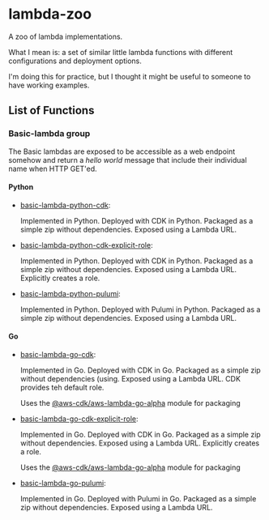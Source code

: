 # lambda-zoo

A zoo of lambda implementations.

What I mean is: a set of similar little lambda functions with different
configurations and deployment options.

I'm doing this for practice, but I thought it might be useful to someone 
to have working examples.

## List of Functions
### Basic-lambda group

The Basic lambdas are exposed to be accessible as a web endpoint somehow
and return a _hello world_ message that include their individual name
when HTTP GET'ed.

#### Python

  * [basic-lambda-python-cdk](basiclambda/python/basic-lambda-python-cdk): 

    Implemented in Python. Deployed with CDK in Python. Packaged as a simple zip without dependencies.
    Exposed using a Lambda URL.

  * [basic-lambda-python-cdk-explicit-role](basiclambda/python/basic-lambda-python-cdk-explicit-role): 

    Implemented in Python. Deployed with CDK in Python. Packaged as a simple zip without dependencies.
    Exposed using a Lambda URL. Explicitly creates a role.

  * [basic-lambda-python-pulumi](basiclambda/python/basic-lambda-python-pulumi): 

    Implemented in Python. Deployed with Pulumi in Python. Packaged as a simple zip without dependencies.
    Exposed using a Lambda URL.

#### Go

* [basic-lambda-go-cdk](basiclambda/go/basic-lambda-go-cdk):

  Implemented in Go. Deployed with CDK in Go. Packaged as a simple zip without dependencies (using.
  Exposed using a Lambda URL. CDK provides teh default role.

  Uses the [@aws-cdk/aws-lambda-go-alpha](https://docs.aws.amazon.com/cdk/api/v2/docs/aws-lambda-go-alpha-readme.html) module for packaging

* [basic-lambda-go-cdk-explicit-role](basiclambda/go/basic-lambda-go-cdk-explicit-role):

  Implemented in Go. Deployed with CDK in Go. Packaged as a simple zip without dependencies.
  Exposed using a Lambda URL. Explicitly creates a role.

  Uses the [@aws-cdk/aws-lambda-go-alpha](https://docs.aws.amazon.com/cdk/api/v2/docs/aws-lambda-go-alpha-readme.html) module for packaging

* [basic-lambda-go-pulumi](basiclambda/go/basic-lambda-go-pulumi):

  Implemented in Go. Deployed with Pulumi in Go. Packaged as a simple zip without dependencies.
  Exposed using a Lambda URL.